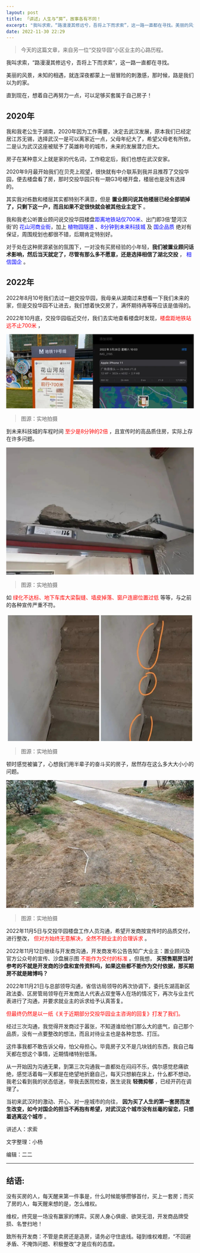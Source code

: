 ```yaml
---
layout: post
title: 「讲述」人生与“房”，故事各有不同！
excerpt: "我叫求索，“路漫漫其修远兮，吾将上下而求索”，这一路一直都在寻找。美丽的风景，未知的相遇，就连深夜都蒙上一层冒险的刺激感，那时候，路是我们以为的家。直到现在，想着自己再努力一点，可以足够买套属于自己房子！"
date: 2022-11-30 22:29
---
```


> 今天的这篇文章，来自另一位“交投华园”小区业主的心路历程。

我叫求索，“路漫漫其修远兮，吾将上下而求索”，这一路一直都在寻找。

美丽的风景，未知的相遇，就连深夜都蒙上一层冒险的刺激感，那时候，路是我们以为的家。

直到现在，想着自己再努力一点，可以足够买套属于自己房子！

## 2020年

我和我老公生于湖南，2020年因为工作需要，决定去武汉发展，原本我们已经定居江苏无锡，选择武汉一是可以离家近一点，父母年纪大了，希望父母老有所依，二是认为武汉这座被赋予了英雄称号的城市，未来的发展潜力巨大。

房子在某种意义上就是家的代名词，工作稳定后，我们也想在武汉安家。

2020年9月最开始我们在贝壳上观望，很快就有中介联系到我并且推荐了交投华园，便去楼盘看了房，那时交投华园只有一期G3号楼开盘，楼层也是没有选择的。

其实我对栋数和楼层其实都特别不满意，但是 **置业顾问说其他楼层已经全部销掉了，只剩下这一户，而且如果不定很快就会被其他业主定下** 。

我和我老公听置业顾问说交投华园楼盘<span style="color:blue">距离地铁站仅700米</span>、出门即3倍‘楚河汉街’的 <span style="color:blue">花山河商业街</span>，加上 <span style="color:blue"> 植物园隧道</span> 、<span style="color:blue">8分钟到未来科技城</span> 及 <span style="color:blue">国企品质</span> 绝对有保证，周围规划也都很不错，后期肯定特别好。

对于处在这种房源紧张的氛围下，一对没有买房经验的小年轻，**我们被置业顾问话术影响，然后当天就定了，尽管有那么多不愿意，还是选择相信了湖北交投** ， <span style="color:blue">相信国企</span> 。

## 2022年

2022年8月10号我们去过一趟交投华园，我母亲从湖南过来想看一下我们未来的家，但是交投华园不让进去，我们想着快交房了，满怀期待再等等应该是值得的。

2022年10月底，交投华园临近交付，我们去实地查看楼盘时发现，<span style="color:red">楼盘距地铁站远不止700米</span> ，

![地铁距离](/images/life-and-house-1.jpg)
>图源：实地拍摄

到未来科技城的车程时间 <span style="color:red">至少是8分钟的2倍</span> ，且宣传时的高品质住房，实际上存在许多问题。

![门框破损](/images/life-and-house-2.jpg)
>图源：实地拍摄

如 <span style="color:red">绿化不达标、地下车库大梁裂缝、墙皮掉落、窗户连廊位置过低</span> 等等，与之前的各种宣传严重不符。

![楼梯破损](/images/life-and-house-3.jpg)
>图源：实地拍摄

顿时感觉被骗了，心想我们用半辈子的奋斗买的房子，居然存在这么多大大小小的问题。

![绿化不达标](/images/life-and-house-4.jpg)
>图源：实地拍摄

2022年11月5日与交投华园楼盘工作人员沟通，希望开发商按宣传时的品质交付，进行整改， <span style="color:red">但对方始终无意解决，全然不顾业主的合理诉求</span> 。

2022年11月12日继续与开发商沟通，开发商发布公告告知广大业主：置业顾问及官方公众号的宣传、沙盘展示图 <span style="color:red">不能作为交付的标准</span> 。但我想， **买预售期房当时参考的不就是开发商的沙盘和宣传资料吗，如果这些都不能作为交付依据，那买期房不就是赌博吗？**

2022年11月21日与总部领导沟通，省信访局领导的再次协调下，委托东湖高新区政法委、区房管局领导在开发商法人代表占双奎等人在场的情况下，再次与业主代表进行了沟通，并要求就业主的诉求给予认真答复。

<span style="color:red">但最终仍然是以一纸《关于近期部分交投华园业主咨询的回复》打发了我们。</span>

经过三次沟通，我觉得开发商过于嚣张，不知道谁给他们那么大的底气，自己那个品质，没有一点要整改的想法，而且对待业主也是各种忽悠、打压。

这件事我都不敢告诉父母，怕父母担心。毕竟房子又不是几块钱的东西，我自己每天都在想这个事情，近期情绪特别低落。

从一开始因为沟通无果，到第三次沟通我一直都处在闷闷不乐，偶尔感觉悲痛欲绝，感觉活着每一天都是在绝望地折磨自己，每天只想躺在床上，什么都不想动， 我老公看到我的状态低迷，带我去医院检查，医生说我 **轻微抑郁** ，已经开药在调理了。

当初来武汉时的激动、开心、对一座城市的向往， **因为买了人生的第一套房而发生改变，如今对国企的担当不再抱有希望，对武汉这个城市没有丝毫的留恋，只想着逃离这个城市** 。

讲述人：求索

文字整理：小杨

编辑：二二

---
## 结语:

没有买房的人，每天醒来第一件事是，什么时候能够攒够首付，买上一套房；而买了房的人，每天醒来想的是，怎么维权。

维权，终究是一场没有赢家的博弈。买房人身心俱疲、欲哭无泪，开发商品牌受损、名誉扫地！

致所有开发商：不管是卖房还是造房，请务必守住底线。碰到维权难题，“不回避矛盾、不掩饰问题、积极整改”才是应有的态度。